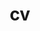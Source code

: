 ---
layout: cv-pdf
permalink: /cv/
title: cv
nav: true
nav_order: 3
cv_pdf: 
file_name: Emarie_CV.pdf
---